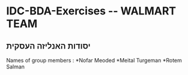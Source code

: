 # IDC-BDA-Exercises -- WALMART TEAM
## יסודות האנליזה העסקית

Names of group members :
*Nofar Meoded
*Meital Turgeman
*Rotem Salman
